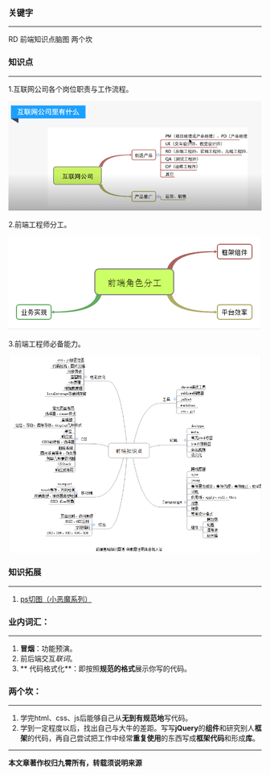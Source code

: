 ### 关键字

---
RD 前端知识点脑图 两个坎

### 知识点

---
1.互联网公司各个岗位职责与工作流程。


  <img src='../img/getImage.png' alt='' />

2.前端工程师分工。

  <img src='../img/getImage-1.png' alt='' />

3.前端工程师必备能力。

  <img src='../img/getImage-2.png' alt='' />


### 知识拓展

---
 1. <a href="http://www.jirengu.com/app/album/13">ps切图（小恶魔系列）</a>


### 业内词汇：

---
 1. **冒烟**：功能预演。
 2. 前后端交互*联词*。
 3. ** 代码格式化**：即按照**规范的格式**展示你写的代码。


### 两个坎：

---
 1. 学完html、css、js后能够自己从**无到有规范地**写代码。
 2. 学到一定程度以后，找出自己与大牛的差距。写写**jQuery**的**组件**和研究别人**框架**的代码，再自己尝试把工作中经常**重复使用**的东西写成**框架代码**和形成**库**。


---
**本文章著作权归九霄所有，转载须说明来源**


